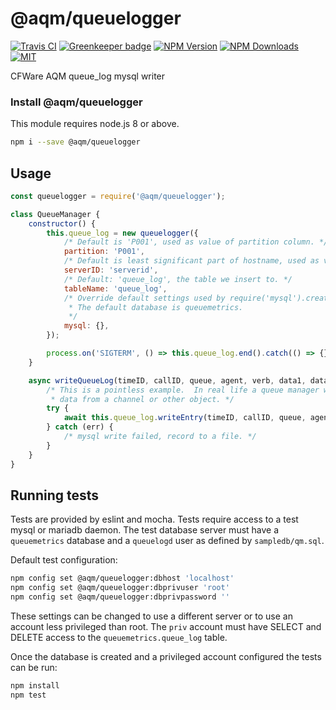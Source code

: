 # @aqm/queuelogger

[![Travis CI][travis-image]][travis-url]
[![Greenkeeper badge](https://badges.greenkeeper.io/cfware/queuelogger.svg)](https://greenkeeper.io/)
[![NPM Version][npm-image]][npm-url]
[![NPM Downloads][downloads-image]][downloads-url]
[![MIT][license-image]](LICENSE)

CFWare AQM queue_log mysql writer

### Install @aqm/queuelogger

This module requires node.js 8 or above.

```sh
npm i --save @aqm/queuelogger
```

## Usage

```js
const queuelogger = require('@aqm/queuelogger');

class QueueManager {
	constructor() {
		this.queue_log = new queuelogger({
			/* Default is 'P001', used as value of partition column. */
			partition: 'P001',
			/* Default is least significant part of hostname, used as value of serverid column. */
			serverID: 'serverid',
			/* Default: 'queue_log', the table we insert to. */
			tableName: 'queue_log',
			/* Override default settings used by require('mysql').createPool.
			 * The default database is queuemetrics.
			 */
			mysql: {},
		});

		process.on('SIGTERM', () => this.queue_log.end().catch(() => {}));
	}

	async writeQueueLog(timeID, callID, queue, agent, verb, data1, data2, data3, data4, data5) {
		/* This is a pointless example.  In real life a queue manager would retrieve some
		 * data from a channel or other object. */
		try {
			await this.queue_log.writeEntry(timeID, callID, queue, agent, verb, data1, data2, data3, data4, data5);
		} catch (err) {
			/* mysql write failed, record to a file. */
		}
	}
}
```

## Running tests

Tests are provided by eslint and mocha.  Tests require access to a test mysql or
mariadb daemon.  The test database server must have a `queuemetrics` database and
a `queuelogd` user as defined by `sampledb/qm.sql`.

Default test configuration:
```sh
npm config set @aqm/queuelogger:dbhost 'localhost'
npm config set @aqm/queuelogger:dbprivuser 'root'
npm config set @aqm/queuelogger:dbprivpassword ''
```

These settings can be changed to use a different server or to use an account less
privileged than root.  The `priv` account must have SELECT and DELETE access to
the `queuemetrics.queue_log` table.

Once the database is created and a privileged account configured the tests can be run:
```sh
npm install
npm test
```

[npm-image]: https://img.shields.io/npm/v/@aqm/queuelogger.svg
[npm-url]: https://npmjs.org/package/@aqm/queuelogger
[travis-image]: https://travis-ci.org/cfware/queuelogger.svg?branch=master
[travis-url]: https://travis-ci.org/cfware/queuelogger
[downloads-image]: https://img.shields.io/npm/dm/@aqm/queuelogger.svg
[downloads-url]: https://npmjs.org/package/@aqm/queuelogger
[license-image]: https://img.shields.io/github/license/cfware/queuelogger.svg
